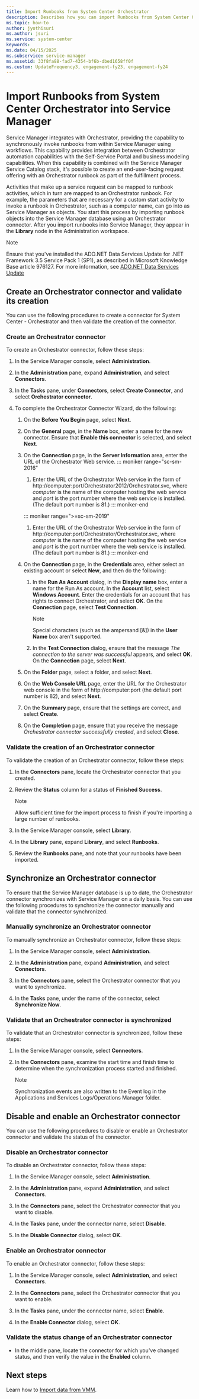 ```yaml
---
title: Import Runbooks from System Center Orchestrator
description: Describes how you can import Runbooks from System Center Orchestrator into Service Manager.
ms.topic: how-to
author: jyothisuri
ms.author: jsuri
ms.service: system-center
keywords:
ms.date: 04/15/2025
ms.subservice: service-manager
ms.assetid: 33f8fa88-fad7-4354-bf6b-dbed1658ff0f
ms.custom: UpdateFrequency3, engagement-fy23, engagement-fy24
---
```


# Import Runbooks from System Center Orchestrator into Service Manager



Service Manager integrates with Orchestrator, providing the capability to synchronously invoke runbooks from within Service Manager using workflows. This capability provides integration between Orchestrator automation capabilities with the Self-Service Portal and business modeling capabilities. When this capability is combined with the Service Manager Service Catalog stack, it's possible to create an end-user-facing request offering with an Orchestrator runbook as part of the fulfillment process.

Activities that make up a service request can be mapped to runbook activities, which in turn are mapped to an Orchestrator runbook. For example, the parameters that are necessary for a custom start activity to invoke a runbook in Orchestrator, such as a computer name, can go into as Service Manager as objects. You start this process by importing runbook objects into the Service Manager database using an Orchestrator connector. After you import runbooks into Service Manager, they appear in the **Library** node in the Administration workspace.

> [!NOTE]
> Ensure that you've installed the ADO.NET Data Services Update for .NET Framework 3.5 Service Pack 1 (SP1), as described in Microsoft Knowledge Base article 976127. For more information, see [ADO.NET Data Services Update](https://support.microsoft.com/topic/description-of-the-ado-net-data-services-update-for-net-framework-3-5-sp1-for-windows-server-2003-windows-xp-windows-vista-and-windows-server-2008-may-7-2010-e525c2b3-249c-7d66-3cb2-c029c786c745)

## Create an Orchestrator connector and validate its creation

You can use the following procedures to create a connector for System Center - Orchestrator and then validate the creation of the connector.

### Create an Orchestrator connector

To create an Orchestrator connector, follow these steps:

1. In the Service Manager console, select **Administration**.

2. In the **Administration** pane, expand **Administration**, and select **Connectors**.

3. In the **Tasks** pane, under **Connectors**, select **Create Connector**, and select **Orchestrator connector**.

4. To complete the Orchestrator Connector Wizard, do the following:

   1. On the **Before You Begin** page, select **Next**.

   2. On the **General** page, in the **Name** box, enter a name for the new connector. Ensure that **Enable this connector** is selected, and select **Next**.

   3. On the **Connection** page, in the **Server Information** area, enter the URL of the Orchestrator Web service.
      ::: moniker range="sc-sm-2016"

      1. Enter the URL of the Orchestrator Web service in the form of http://computer:port/Orchestrator2012/Orchestrator.svc, where *computer* is the name of the computer hosting the web service and *port* is the port number where the web service is installed. (The default port number is 81.)
      ::: moniker-end

      ::: moniker range=">=sc-sm-2019"

      1. Enter the URL of the Orchestrator Web service in the form of http://computer:port/Orchestrator/Orchestrator.svc, where *computer* is the name of the computer hosting the web service and *port* is the port number where the web service is installed. (The default port number is 81.)
      ::: moniker-end


   4. On the **Connection** page, in the **Credentials** area, either select an existing account or select **New**, and then do the following:

      1. In the **Run As Account** dialog, in the **Display name** box, enter a name for the Run As account. In the **Account** list, select **Windows Account**. Enter the credentials for an account that has rights to connect Orchestrator, and select **OK**. On the **Connection** page, select **Test Connection**.

          > [!NOTE]
          > Special characters (such as the ampersand [&]) in the **User Name** box aren't supported.

      2. In the **Test Connection** dialog, ensure that the message *The connection to the server was successful* appears, and select **OK**. On the **Connection** page, select **Next**.

   5. On the **Folder** page, select a folder, and select **Next**.

   6. On the **Web Console URL** page, enter the URL for the Orchestrator web console in the form of http://computer:port (the default port number is 82), and select **Next**.

   7. On the **Summary** page, ensure that the settings are correct, and select **Create**.

   8. On the **Completion** page, ensure that you receive the message *Orchestrator connector successfully created*, and select **Close**.

### Validate the creation of an Orchestrator connector

To validate the creation of an Orchestrator connector, follow these steps:

1. In the **Connectors** pane, locate the Orchestrator connector that you created.

2. Review the **Status** column for a status of **Finished Success**.

    > [!NOTE]
    > Allow sufficient time for the import process to finish if you're importing a large number of runbooks.

3. In the Service Manager console, select **Library**.

4. In the **Library** pane, expand **Library**, and select **Runbooks**.

5. Review the **Runbooks** pane, and note that your runbooks have been imported.

## Synchronize an Orchestrator connector

To ensure that the Service Manager database is up to date, the Orchestrator connector synchronizes with Service Manager on a daily basis. You can use the following procedures to synchronize the connector manually and validate that the connector synchronized.

### Manually synchronize an Orchestrator connector

To manually synchronize an Orchestrator connector, follow these steps:

1. In the Service Manager console, select **Administration**.

2. In the **Administration** pane, expand **Administration**, and select **Connectors**.

3. In the **Connectors** pane, select the Orchestrator connector that you want to synchronize.

4. In the **Tasks** pane, under the name of the connector, select **Synchronize Now**.

### Validate that an Orchestrator connector is synchronized

To validate that an Orchestrator connector is synchronized, follow these steps:

1. In the Service Manager console, select **Connectors**.

2. In the **Connectors** pane, examine the start time and finish time to determine when the synchronization process started and finished.

    > [!NOTE]
    > Synchronization events are also written to the Event log in the Applications and Services Logs/Operations Manager folder.

## Disable and enable an Orchestrator connector

You can use the following procedures to disable or enable an Orchestrator connector and validate the status of the connector.

### Disable an Orchestrator connector

To disable an Orchestrator connector, follow these steps:

1. In the Service Manager console, select **Administration**.

2. In the **Administration** pane, expand **Administration**, and select **Connectors**.

3. In the **Connectors** pane, select the Orchestrator connector that you want to disable.

4. In the **Tasks** pane, under the connector name, select **Disable**.

5. In the **Disable Connector** dialog, select **OK**.

### Enable an Orchestrator connector

To enable an Orchestrator connector, follow these steps:

1. In the Service Manager console, select **Administration**, and select **Connectors**.

2. In the **Connectors** pane, select the Orchestrator connector that you want to enable.

3. In the **Tasks** pane, under the connector name, select **Enable**.

4. In the **Enable Connector** dialog, select **OK**.

### Validate the status change of an Orchestrator connector

- In the middle pane, locate the connector for which you've changed status, and then verify the value in the **Enabled** column.

## Next steps

Learn how to [Import data from VMM](import-data-vmm.md).
